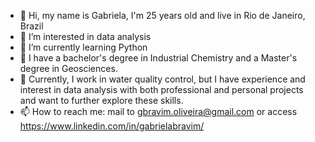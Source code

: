 - 👋 Hi, my name is Gabriela, I'm 25 years old and live in Rio de Janeiro, Brazil
- 👀 I’m interested in data analysis
- 🌱 I’m currently learning Python
- 📖 I have a bachelor's degree in Industrial Chemistry and a Master's degree in Geosciences.
- 💼 Currently, I work in water quality control, but I have experience and interest in data analysis with both professional and personal projects and want to further explore these skills.
- 📫 How to reach me: mail to gbravim.oliveira@gmail.com or access https://www.linkedin.com/in/gabrielabravim/


